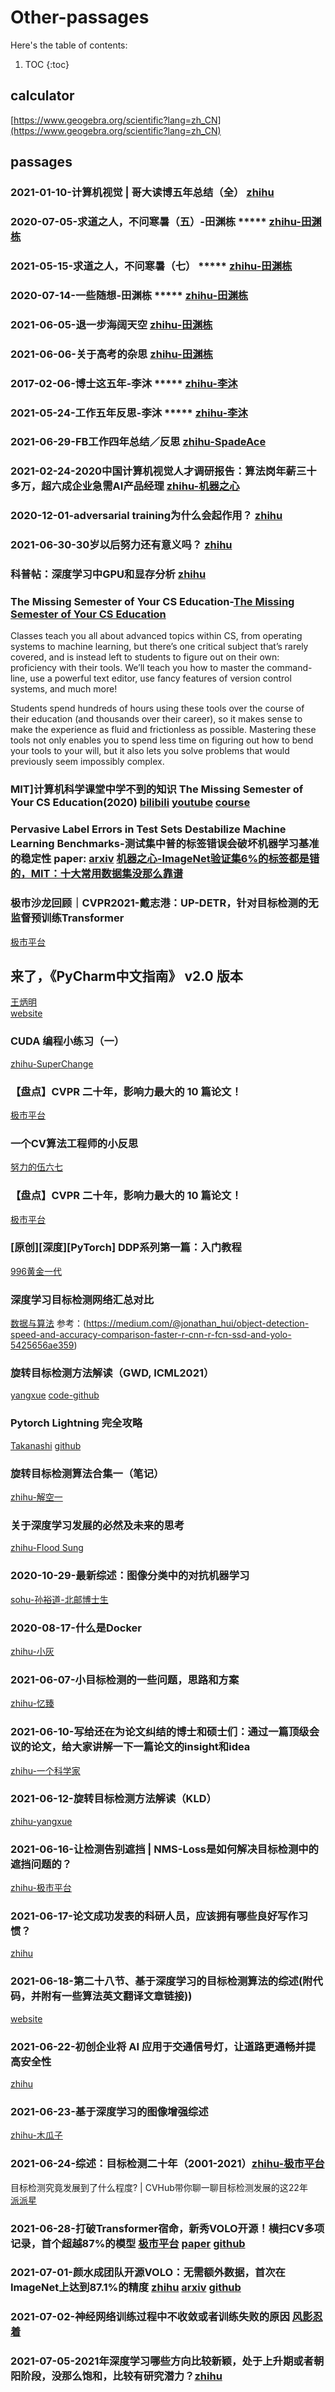 # Other-passages

Here's the table of contents:

1. TOC
{:toc}

## calculator
[https://www.geogebra.org/scientific?lang=zh_CN](https://www.geogebra.org/scientific?lang=zh_CN)

## passages

### 2021-01-10-计算机视觉 | 哥大读博五年总结（全） [zhihu](https://zhuanlan.zhihu.com/p/338193330)  

### 2020-07-05-求道之人，不问寒暑（五）-田渊栋 *****  [zhihu-田渊栋](https://zhuanlan.zhihu.com/p/156750846)    

### 2021-05-15-求道之人，不问寒暑（七） *****  [zhihu-田渊栋](https://zhuanlan.zhihu.com/p/372521032)  

### 2020-07-14-一些随想-田渊栋  *****  [zhihu-田渊栋](https://zhuanlan.zhihu.com/p/159327753)  

### 2021-06-05-退一步海阔天空  [zhihu-田渊栋](https://zhuanlan.zhihu.com/p/377866405)

### 2021-06-06-关于高考的杂思  [zhihu-田渊栋](https://zhuanlan.zhihu.com/p/378250408)

### 2017-02-06-博士这五年-李沐 *****  [zhihu-李沐](https://zhuanlan.zhihu.com/p/25099638)

### 2021-05-24-工作五年反思-李沐 *****  [zhihu-李沐](https://zhuanlan.zhihu.com/p/374777591)

### 2021-06-29-FB工作四年总结／反思 [zhihu-SpadeAce](https://zhuanlan.zhihu.com/p/384518276)  

### 2021-02-24-2020中国计算机视觉人才调研报告：算法岗年薪三十多万，超六成企业急需AI产品经理  [zhihu-机器之心](https://zhuanlan.zhihu.com/p/352546641)  

### 2020-12-01-adversarial training为什么会起作用？ [zhihu](https://www.zhihu.com/question/325207094)  

### 2021-06-30-30岁以后努力还有意义吗？ [zhihu](https://www.zhihu.com/question/461708777)

### 科普帖：深度学习中GPU和显存分析  [zhihu](https://zhuanlan.zhihu.com/p/31558973)  

### The Missing Semester of Your CS Education-[The Missing Semester of Your CS Education](https://missing.csail.mit.edu/)  
Classes teach you all about advanced topics within CS, from operating systems to machine learning, but there’s one critical subject that’s rarely covered, and is instead left to students to figure out on their own: proficiency with their tools. We’ll teach you how to master the command-line, use a powerful text editor, use fancy features of version control systems, and much more!  

Students spend hundreds of hours using these tools over the course of their education (and thousands over their career), so it makes sense to make the experience as fluid and frictionless as possible. Mastering these tools not only enables you to spend less time on figuring out how to bend your tools to your will, but it also lets you solve problems that would previously seem impossibly complex.  

### MIT]计算机科学课堂中学不到的知识 The Missing Semester of Your CS Education(2020)  [bilibili](https://www.bilibili.com/video/BV1x7411H7wa?from=search&seid=11160466911506792407)  [youtube](https://www.youtube.com/playlist?list=PLyzOVJj3bHQuloKGG59rS43e29ro7I57J)  [course](https://missing.csail.mit.edu/)    
  
### Pervasive Label Errors in Test Sets Destabilize Machine Learning Benchmarks-测试集中普的标签错误会破坏机器学习基准的稳定性  paper: [arxiv](https://arxiv.org/abs/2103.14749)  [机器之心-ImageNet验证集6%的标签都是错的，MIT：十大常用数据集没那么靠谱](https://mp.weixin.qq.com/s/hvdCWypuW00Tv_5aKhYGZA)  

### 极市沙龙回顾｜CVPR2021-戴志港：UP-DETR，针对目标检测的无监督预训练Transformer  
[极市平台](https://zhuanlan.zhihu.com/p/363127102)  

## 来了，《PyCharm中文指南》 v2.0 版本  
[王炳明](https://zhuanlan.zhihu.com/p/360654833)  
[website](http://pycharm.iswbm.com/zh_CN/win/)  

### CUDA 编程小练习（一）  
[zhihu-SuperChange](https://zhuanlan.zhihu.com/p/360897341)  

### 【盘点】CVPR 二十年，影响力最大的 10 篇论文！  
[极市平台](https://zhuanlan.zhihu.com/p/364475835)  

### 一个CV算法工程师的小反思  
[努力的伍六七](https://zhuanlan.zhihu.com/p/363354912)  

### 【盘点】CVPR 二十年，影响力最大的 10 篇论文！  
[极市平台](https://zhuanlan.zhihu.com/p/364475835)  

### [原创][深度][PyTorch] DDP系列第一篇：入门教程  
[996黄金一代](https://zhuanlan.zhihu.com/p/178402798)  

### 深度学习目标检测网络汇总对比
[数据与算法](https://shartoo.github.io/2019/01/03/obj_detect_summary/)
参考：(https://medium.com/@jonathan_hui/object-detection-speed-and-accuracy-comparison-faster-r-cnn-r-fcn-ssd-and-yolo-5425656ae359)

### 旋转目标检测方法解读（GWD, ICML2021）
[yangxue](https://zhuanlan.zhihu.com/p/372357305)
[code-github](https://github.com/yangxue0827/RotationDetection)

### Pytorch Lightning 完全攻略
[Takanashi](https://zhuanlan.zhihu.com/p/353985363)
[github](https://github.com/miracleyoo/pytorch-lightning-template)

### 旋转目标检测算法合集一（笔记）
[zhihu-解空一](https://zhuanlan.zhihu.com/p/190172103)

### 关于深度学习发展的必然及未来的思考
[zhihu-Flood Sung](https://zhuanlan.zhihu.com/p/375226190)

### 2020-10-29-最新综述：图像分类中的对抗机器学习  
[sohu-孙裕道-北邮博士生](https://www.sohu.com/a/428123583_500659)

### 2020-08-17-什么是Docker
[zhihu-小灰](https://zhuanlan.zhihu.com/p/187505981)

### 2021-06-07-小目标检测的一些问题，思路和方案
[zhihu-忆臻](https://zhuanlan.zhihu.com/p/3784207341)

### 2021-06-10-写给还在为论文纠结的博士和硕士们：通过一篇顶级会议的论文，给大家讲解一下一篇论文的insight和idea
[zhihu-一个科学家](https://zhuanlan.zhihu.com/p/377994641)

### 2021-06-12-旋转目标检测方法解读（KLD）
[zhihu-yangxue](https://zhuanlan.zhihu.com/p/380016283)

### 2021-06-16-让检测告别遮挡 | NMS-Loss是如何解决目标检测中的遮挡问题的？
[zhihu-极市平台](https://zhuanlan.zhihu.com/p/380755057)

### 2021-06-17-论文成功发表的科研人员，应该拥有哪些良好写作习惯？
[zhihu](https://www.zhihu.com/question/38059861)

### 2021-06-18-第二十八节、基于深度学习的目标检测算法的综述(附代码，并附有一些算法英文翻译文章链接))
[website](https://www.cnblogs.com/zyly/p/9250195.html#_label3)

### 2021-06-22-初创企业将 AI 应用于交通信号灯，让道路更通畅并提高安全性
[zhihu](https://zhuanlan.zhihu.com/p/382740625)

### 2021-06-23-基于深度学习的图像增强综述
[zhihu-木瓜子](https://zhuanlan.zhihu.com/p/82352961)

### 2021-06-24-综述：目标检测二十年（2001-2021）[zhihu-极市平台](https://zhuanlan.zhihu.com/p/383616728)  

目标检测究竟发展到了什么程度? | CVHub带你聊一聊目标检测发展的这22年  
[派派星](https://mp.weixin.qq.com/s/tZztakvzU9kl0nPbl8oCww)

### 2021-06-28-打破Transformer宿命，新秀VOLO开源！横扫CV多项记录，首个超越87%的模型 [极市平台](https://zhuanlan.zhihu.com/p/384621149)  [paper](https://arxiv.org/abs/2106.13112) [github](https://github.com/sail-sg/volo)

### 2021-07-01-颜水成团队开源VOLO：无需额外数据，首次在ImageNet上达到87.1%的精度 [zhihu](https://zhuanlan.zhihu.com/p/385717039) [arxiv](https://arxiv.org/abs/2106.13112) [github](https://github.com/sail-sg/volo)

### 2021-07-02-神经网络训练过程中不收敛或者训练失败的原因 [风影忍着](https://zhuanlan.zhihu.com/p/285601835)  

### 2021-07-05-2021年深度学习哪些方向比较新颖，处于上升期或者朝阳阶段，没那么饱和，比较有研究潜力？[zhihu](https://www.zhihu.com/question/460500204)  